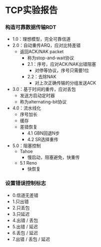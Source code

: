 # TCP实验报告

### 构造可靠数据传输RDT
- 1.0：理想模型，完全可靠信道
- 2.0：自动重传ARQ，应对比特差错
  - 返回ACK/NAK packet
    - 称为stop-and-wait协议
    - 2.1：序号，应对ACK/NAK出错阻塞
      - 对停等协议，序号只需要1位
    - 2.2：去除NAK
      - 对上次正确传输的分组发送ACK
- 3.0：基于时间的重传，应对丢包
  - 发送方启动定时器
  - 称为alternating-bit协议
- 4.0：流水线化
  - 序号加长
  - 缓存
  - 差错恢复
    - 4.1 GBN回退N步
    - 4.2 SR选择重传
- 5.0：阻塞控制
    - Tahoe
      - 慢启动，阻塞避免，快重传
    - 5.1 Reno
      - 快恢复

### 设置错误控制标志
- 0.信道无差错
- 1.只出错
- 2.只丢包
- 3.只延迟
- 4.出错 / 丢包
- 5.出错 / 延迟
- 6.丢包 / 延迟
- 7.出错 / 丢包 / 延迟

